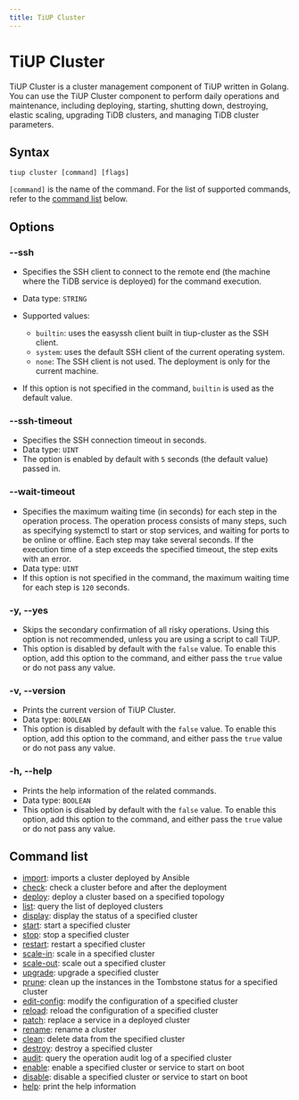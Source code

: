 ```yaml
---
title: TiUP Cluster
---
```


# TiUP Cluster

TiUP Cluster is a cluster management component of TiUP written in Golang. You can use the TiUP Cluster component to perform daily operations and maintenance, including deploying, starting, shutting down, destroying, elastic scaling, upgrading TiDB clusters, and managing TiDB cluster parameters.

## Syntax

```shell
tiup cluster [command] [flags]
```

`[command]` is the name of the command. For the list of supported commands, refer to the [command list](#command-list) below.

## Options

### --ssh

- Specifies the SSH client to connect to the remote end (the machine where the TiDB service is deployed) for the command execution.
- Data type: `STRING`
- Supported values:

  - `builtin`: uses the easyssh client built in tiup-cluster as the SSH client.
  - `system`: uses the default SSH client of the current operating system.
  - `none`: The SSH client is not used. The deployment is only for the current machine.

- If this option is not specified in the command, `builtin` is used as the default value.

### --ssh-timeout

- Specifies the SSH connection timeout in seconds.
- Data type: `UINT`
- The option is enabled by default with `5` seconds (the default value) passed in.

### --wait-timeout

- Specifies the maximum waiting time (in seconds) for each step in the operation process. The operation process consists of many steps, such as specifying systemctl to start or stop services, and waiting for ports to be online or offline. Each step may take several seconds. If the execution time of a step exceeds the specified timeout, the step exits with an error.
- Data type: `UINT`
- If this option is not specified in the command, the maximum waiting time for each step is `120` seconds.

### -y, --yes

- Skips the secondary confirmation of all risky operations. Using this option is not recommended, unless you are using a script to call TiUP.
- This option is disabled by default with the `false` value. To enable this option, add this option to the command, and either pass the `true` value or do not pass any value.

### -v, --version

- Prints the current version of TiUP Cluster.
- Data type: `BOOLEAN`
- This option is disabled by default with the `false` value. To enable this option, add this option to the command, and either pass the `true` value or do not pass any value.

### -h, --help

- Prints the help information of the related commands.
- Data type: `BOOLEAN`
- This option is disabled by default with the `false` value. To enable this option, add this option to the command, and either pass the `true` value or do not pass any value.

## Command list

- [import](/tiup/tiup-component-cluster-import.md): imports a cluster deployed by Ansible
- [check](/tiup/tiup-component-cluster-check.md): check a cluster before and after the deployment
- [deploy](/tiup/tiup-component-cluster-deploy.md): deploy a cluster based on a specified topology
- [list](/tiup/tiup-component-cluster-list.md): query the list of deployed clusters
- [display](/tiup/tiup-component-cluster-display.md): display the status of a specified cluster
- [start](/tiup/tiup-component-cluster-start.md): start a specified cluster
- [stop](/tiup/tiup-component-cluster-stop.md): stop a specified cluster
- [restart](/tiup/tiup-component-cluster-restart.md): restart a specified cluster
- [scale-in](/tiup/tiup-component-cluster-scale-in.md): scale in a specified cluster
- [scale-out](/tiup/tiup-component-cluster-scale-out.md): scale out a specified cluster
- [upgrade](/tiup/tiup-component-cluster-upgrade.md): upgrade a specified cluster
- [prune](/tiup/tiup-component-cluster-prune.md): clean up the instances in the Tombstone status for a specified cluster
- [edit-config](/tiup/tiup-component-cluster-edit-config.md): modify the configuration of a specified cluster
- [reload](/tiup/tiup-component-cluster-reload.md): reload the configuration of a specified cluster
- [patch](/tiup/tiup-component-cluster-patch.md): replace a service in a deployed cluster
- [rename](/tiup/tiup-component-cluster-rename.md): rename a cluster
- [clean](/tiup/tiup-component-cluster-clean.md): delete data from the specified cluster
- [destroy](/tiup/tiup-component-cluster-destroy.md): destroy a specified cluster
- [audit](/tiup/tiup-component-cluster-audit.md): query the operation audit log of a specified cluster
- [enable](/tiup/tiup-component-cluster-enable.md): enable a specified cluster or service to start on boot
- [disable](/tiup/tiup-component-cluster-disable.md): disable a specified cluster or service to start on boot
- [help](/tiup/tiup-component-cluster-help.md): print the help information
